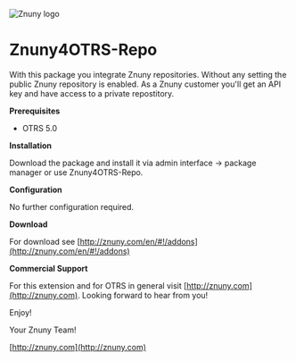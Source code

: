 ![Znuny logo](http://znuny.com/assets/images/logo_small.png)

Znuny4OTRS-Repo
=================
With this package you integrate Znuny repositories. Without any setting the public Znuny repository is enabled. As a Znuny customer you'll get an API key and have access to a private repostitory.

**Prerequisites**

- OTRS 5.0

**Installation**

Download the package and install it via admin interface -> package manager or use Znuny4OTRS-Repo.

**Configuration**

No further configuration required.

**Download**

For download see [http://znuny.com/en/#!/addons](http://znuny.com/en/#!/addons)

**Commercial Support**

For this extension and for OTRS in general visit [http://znuny.com](http://znuny.com). Looking forward to hear from you!

Enjoy!

 Your Znuny Team!

 [http://znuny.com](http://znuny.com)
